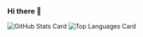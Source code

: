 ### Hi there 👋
![GitHub Stats Card](https://github-readme-stats.vercel.app/api?username=Hironori8)
![Top Languages Card](https://github-readme-stats.vercel.app/api/top-langs/?username=Hironori8)
<!--
**Hironori8/Hironori8** is a ✨ _special_ ✨ repository because its `README.md` (this file) appears on your GitHub profile.

Here are some ideas to get you started:

- 🔭 I’m currently working on ...
- 🌱 I’m currently learning ...
- 👯 I’m looking to collaborate on ...
- 🤔 I’m looking for help with ...
- 💬 Ask me about ...
- 📫 How to reach me: ...
- 😄 Pronouns: ...
- ⚡ Fun fact: ...
-->
